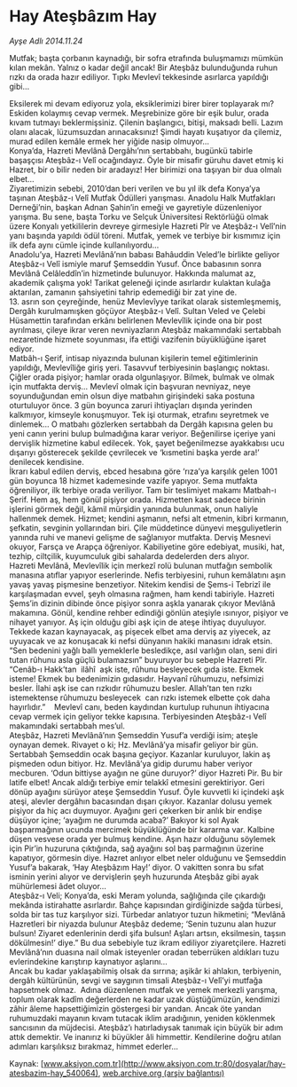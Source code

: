 # Hay Ateşbâzım Hay

*Ayşe Adlı 2014.11.24*

<div class="pNewsDetailMainContent" itemprop="articleBody">
 <p>
  Mutfak; başta çorbanın kaynadığı, bir sofra etrafında buluşmamızı mümkün kılan mekân. Yalnız o kadar değil ancak! Bir Ateşbâz bulunduğunda ruhun rızkı da orada hazır ediliyor. Tıpkı Mevlevî tekkesinde asırlarca yapıldığı gibi…
 </p>
 <p>
  Eksilerek mi devam ediyoruz yola, eksiklerimizi birer birer toplayarak mı? Eskiden kolaymış cevap vermek. Meşrebinize göre bir eşik bulur, orada kıvam tutmayı beklermişsiniz. Çilenin başlangıcı, bitişi, maksadı belli. Lazım olanı alacak, lüzumsuzdan arınacaksınız! Şimdi hayatı kuşatıyor da çilemiz, murad edilen kemâle ermek her yiğide nasip olmuyor…
  <br/>
  Konya’da, Hazreti Mevlânâ Dergâhı’nın sertabbahı, bugünkü tabirle başaşçısı Ateşbâz-ı Velî ocağındayız. Öyle bir misafir güruhu davet etmiş ki Hazret, bir o bilir neden bir aradayız! Her birimizi ona taşıyan bir dua olmalı elbet…
  <br/>
  Ziyaretimizin sebebi, 2010’dan beri verilen ve bu yıl ilk defa Konya’ya taşınan Ateşbâz-ı Velî Mutfak Ödülleri yarışması. Anadolu Halk Mutfakları Derneği’nin, başkan Adnan Şahin’in emeği ve gayretiyle düzenleniyor yarışma. Bu sene, başta Torku ve Selçuk Üniversitesi Rektörlüğü olmak üzere Konyalı yetkililerin devreye girmesiyle Hazreti Pîr ve Ateşbâz-ı Velî’nin yanı başında yapıldı ödül töreni. Mutfak, yemek ve terbiye bir kısmımız için ilk defa aynı cümle içinde kullanılıyordu…
  <br/>
  Anadolu’ya, Hazreti Mevlânâ’nın babası Bahâuddin Veled’le birlikte geliyor Ateşbâz-ı Velî ismiyle maruf Şemseddin Yusuf. Önce babasının sonra Mevlânâ Celâleddîn’in hizmetinde bulunuyor. Hakkında malumat az, akademik çalışma yok! Tarikat geleneği içinde asırlardır kulaktan kulağa aktarılan, zamanın şahsiyetini tahrip edemediği bir zat yine de.
  <br/>
  13. asrın son çeyreğinde, henüz Mevlevîyye tarikat olarak sistemleşmemiş, Dergâh kurulmamışken göçüyor Ateşbâz-ı Velî. Sultan Veled ve Çelebi Hüsamettin tarafından erkânı belirlenen Mevlevîlik içinde ona bir post ayrılması, çileye ikrar veren nevniyazların Ateşbâz makamındaki sertabbah nezaretinde hizmete soyunması, ifa ettiği vazifenin büyüklüğüne işaret ediyor.
  <br/>
  Matbâh-ı Şerif, intisap niyazında bulunan kişilerin temel eğitimlerinin yapıldığı, Mevlevîliğe giriş yeri. Tasavvuf terbiyesinin başlangıç noktası. Çiğler orada pişiyor; hamlar orada olgunlaşıyor. Bilmek, bulmak ve olmak için mutfakta derviş… Mevlevî olmak için başvuran nevniyaz, neye soyunduğundan emin olsun diye matbahın girişindeki saka postuna oturtuluyor önce. 3 gün boyunca zaruri ihtiyaçları dışında yerinden kalkmıyor, kimseyle konuşmuyor. Tek işi oturmak, etrafını seyretmek ve dinlemek... O matbahı gözlerken sertabbah da Dergâh kapısına gelen bu yeni canın yerini bulup bulmadığına karar veriyor. Beğenilirse içeriye yani dervişlik hizmetine kabul edilecek. Yok, şayet beğenilmezse ayakkabısı ucu dışarıyı gösterecek şekilde çevrilecek ve ‘kısmetini başka yerde ara!’ denilecek kendisine.
  <br/>
  İkrarı kabul edilen derviş, ebced hesabına göre ‘rıza’ya karşılık gelen 1001 gün boyunca 18 hizmet kademesinde vazife yapıyor. Sema mutfakta öğreniliyor, ilk terbiye orada veriliyor. Tam bir teslimiyet makamı Matbah-ı Şerif. Hem aş, hem gönül pişiyor orada. Hizmetten kasıt sadece birinin işlerini görmek değil, kâmil mürşidin yanında bulunmak, onun haliyle hallenmek demek. Hizmet; kendini aşmanın, nefsi alt etmenin, kibri kırmanın, şefkatin, sevginin yollarından biri. Çile müddetince dünyevi meşguliyetlerin yanında ruhi ve manevi gelişme de sağlanıyor mutfakta. Derviş Mesnevi okuyor, Farsça ve Arapça öğreniyor. Kabiliyetine göre edebiyat, musiki, hat, tezhip, ciltçilik, kuyumculuk gibi sahalarda dedelerden ders alıyor.
  <br/>
  Hazreti Mevlânâ, Mevlevîlik için merkezî rolü bulunan mutfağın sembolik manasına atıflar yapıyor eserlerinde. Nefis terbiyesini, ruhun kemâlatını aşın yavaş yavaş pişmesine benzetiyor. Nitekim kendisi de Şems-i Tebrizî ile karşılaşmadan evvel, şeyh olmasına rağmen, ham kendi tabiriyle. Hazreti Şems’in dizinin dibinde önce pişiyor sonra aşkla yanarak çıkıyor Mevlânâ makamına. Gönül, kendine rehber edindiği gönlün ateşiyle ısınıyor, pişiyor ve nihayet yanıyor. Aş için olduğu gibi aşk için de ateşe ihtiyaç duyuluyor.
  <br/>
  Tekkede kazan kaynayacak, aş pişecek elbet ama derviş az yiyecek, az uyuyacak ve az konuşacak ki nefsi dünyanın hakiki manasını idrak etsin. “Sen bedenini yağlı ballı yemeklerle besledikçe, asıl varlığın olan, seni diri tutan rûhunu asla güçlü bulamazsın” buyuruyor bu sebeple Hazreti Pîr. “Cenâb-ı Hakk’tan  ilâhî  aşk iste, rûhunu besleyecek gıda iste. Ekmek isteme! Ekmek bu bedenimizin gıdasıdır. Hayvanî rûhumuzu, nefsimizi besler. İlahi aşk ise can rızkıdır rûhumuzu besler. Allah’tan ten rızkı istemektense rûhumuzu besleyecek  can rızkı istemek elbette çok daha hayırlıdır.”    Mevlevî canı, beden kaydından kurtulup ruhunun ihtiyacına cevap vermek için geliyor tekke kapısına. Terbiyesinden Ateşbâz-ı Velî makamındaki sertabbah mes’ul.
  <br/>
  Ateşbâz, Hazreti Mevlânâ’nın Şemseddin Yusuf’a verdiği isim; ateşle oynayan demek. Rivayet o ki; Hz. Mevlânâ’ya misafir geliyor bir gün. Sertabbah Şemseddin ocak başına geçiyor. Kazanlar kuruluyor, lakin aş pişmeden odun bitiyor. Hz. Mevlânâ’ya gidip durumu haber veriyor mecburen. ‘Odun bittiyse ayağın ne güne duruyor?’ diyor Hazreti Pir. Bu bir latife elbet! Ancak aldığı terbiye emir telakkî etmesini gerektiriyor. Geri dönüp ayağını sürüyor ateşe Şemseddin Yusuf. Öyle kuvvetli ki içindeki aşk ateşi, alevler dergâhın bacasından dışarı çıkıyor. Kazanlar dolusu yemek pişiyor da hiç acı duymuyor. Ayağını geri çekerken bir anlık bir endişe düşüyor içine; ‘ayağım ne durumda acaba?’ Bakıyor ki sol Ayak başparmağının ucunda mercimek büyüklüğünde bir kararma var. Kalbine düşen vesvese orada yer bulmuş kendine. Aşın hazır olduğunu söylemek için Pir’in huzuruna çıktığında, sağ ayağını sol baş parmağının üzerine kapatıyor, görmesin diye. Hazret anlıyor elbet neler olduğunu ve Şemseddin Yusuf’a bakarak, ‘Hay Ateşbâzım Hay!’ diyor. O vakitten sonra bu sıfat isminin yerini alıyor ve dervişlerin şeyh huzurunda Ateşbâz gibi ayak mühürlemesi âdet oluyor…
  <br/>
  Ateşbâz-ı Veli; Konya’da, eski Meram yolunda, sağlığında çile çıkardığı mekânda istirahatte asırlardır. Bahçe kapısından girdiğinizde sağda türbesi, solda bir tas tuz karşılıyor sizi. Türbedar anlatıyor tuzun hikmetini; “Mevlânâ Hazretleri bir niyazda bulunur Ateşbâz dedeme; ‘Senin tuzunu alan huzur bulsun! Ziyaret edenlerinin derdi şifa bulsun! Aşları artsın, eksilmesin, taşsın dökülmesin!’ diye.” Bu dua sebebiyle tuz ikram ediliyor ziyaretçilere. Hazreti Mevlânâ’nın duasına nail olmak isteyenler oradan teberrüken aldıkları tuzu evlerindekine karıştırıp kaynatıyor aşlarını…
  <br/>
  Ancak bu kadar yaklaşabilmiş olsak da sırrına; aşikâr ki ahlakın, terbiyenin, dergâh kültürünün, sevgi ve saygının timsali Ateşbâz-ı Velî’yi mutfağa hapsetmek olmaz.  Adına düzenlenen mutfak ve yemek merkezli yarışma, toplum olarak kadîm değerlerden ne kadar uzak düştüğümüzün, kendimizi zâhir âleme hapsettiğimizin göstergesi bir yandan. Ancak öte yandan ruhumuzdaki mayanın kıvam tutacak iklim aradığının, yeniden köklenmek sancısının da müjdecisi. Ateşbâz’ı hatırladıysak tanımak için büyük bir adım attık demektir. Ve inanırız ki büyükler âli himmettir. Kendilerine doğru atılan adımları karşılıksız bırakmaz, himmet ederler…
 </p>
 <p>
 </p>
</div>


Kaynak: [www.aksiyon.com.tr](http://www.aksiyon.com.tr:80/dosyalar/hay-atesbazim-hay_540064), [web.archive.org (arşiv bağlantısı)](http://web.archive.org/web/20141208204917/http://www.aksiyon.com.tr:80/dosyalar/hay-atesbazim-hay_540064)
